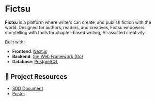 # Fictsu
**Fictsu** is a platform where writers can create, and publish fiction with the world. Designed for authors, readers, and creatives, Fictsu empowers storytelling with tools for chapter-based writing, AI-assisted creativity.

Built with:
- **Frontend**: [Next.js](https://nextjs.org/)
- **Backend**: [Gin Web Framework (Go)](https://gin-gonic.com/)
- **Database**: [PostgreSQL](https://www.postgresql.org/)

## 📄 Project Resources
- [SDD Document](https://drive.google.com/file/d/13O8uWU53G_1AnZ8X_GQiCftovEIb6sjZ/view?usp=drive_link)
- [Poster](https://drive.google.com/file/d/1q5nT7LOqsiPDXeLDAl2IvovOv8sIRgha/view?usp=sharing)
